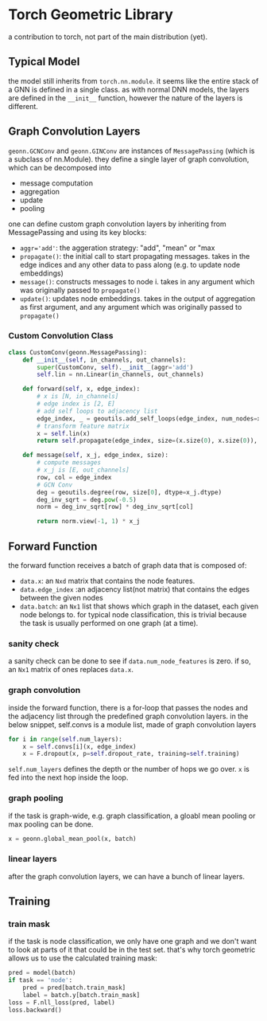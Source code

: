 # Torch Geometric Library
a contribution to torch, not part of the main distribution (yet).


## Typical Model
the model still inherits from `torch.nn.module`. it seems like the entire stack of a GNN is defined in a single class.
as with normal DNN models, the layers are defined in the `__init__` function, however the nature of the layers is different.

## Graph Convolution Layers
`geonn.GCNConv` and `geonn.GINConv` are instances of `MessagePassing` (which is a subclass of nn.Module). they define a single layer of graph convolution, which can be decomposed into
* message computation
* aggregation
* update
* pooling

one can define custom graph convolution layers by inheriting from MessagePassing and using its key blocks:
* `aggr='add'`: the aggeration strategy: "add", "mean" or "max
* `propagate()`: the initial call to start propagating messages. takes in the edge indices and any other data to pass along (e.g. to update node embeddings)
* `message()`: constructs messages to node i. takes in any argument which was originally passed to `propagate()`
* `update()`: updates node embeddings. takes in the output of aggregation as first argument, and any argument which was originally passed to `propagate()`

### Custom Convolution Class
```python
class CustomConv(geonn.MessagePassing):
    def __init__(self, in_channels, out_channels):
        super(CustomConv, self).__init__(aggr='add')
        self.lin = nn.Linear(in_channels, out_channels)

    def forward(self, x, edge_index):
        # x is [N, in_channels]
        # edge index is [2, E]
        # add self loops to adjacency list
        edge_index, _ = geoutils.add_self_loops(edge_index, num_nodes=x.size(0))
        # transform feature matrix
        x = self.lin(x)
        return self.propagate(edge_index, size=(x.size(0), x.size(0)), x=x)

    def message(self, x_j, edge_index, size):
        # compute messages
        # x_j is [E, out_channels]
        row, col = edge_index
        # GCN Conv
        deg = geoutils.degree(row, size[0], dtype=x_j.dtype)
        deg_inv_sqrt = deg.pow(-0.5)
        norm = deg_inv_sqrt[row] * deg_inv_sqrt[col]

        return norm.view(-1, 1) * x_j
```

## Forward Function
the forward function receives a batch of graph data that is composed of:
* `data.x`: an `Nxd` matrix that contains the node features.
* `data.edge_index` :an adjacency list(not matrix) that contains the edges between the given nodes
* `data.batch`: an `Nx1` list that shows which graph in the dataset, each given node belongs to. for typical node classification, this is trivial because the task is usually performed on one graph (at a time).

### sanity check
a sanity check can be done to see if `data.num_node_features` is zero. if so, an `Nx1` matrix of ones replaces `data.x`.

### graph convolution
inside the forward function, there is a for-loop that passes the nodes and the adjacency list through the predefined graph convolution layers.
in the below snippet, self.convs is a module list, made of graph convolution layers
```python
for i in range(self.num_layers):
    x = self.convs[i](x, edge_index)
    x = F.dropout(x, p=self.dropout_rate, training=self.training)
```
`self.num_layers` defines the depth or the number of hops we go over. `x` is fed into the next hop inside the loop.
### graph pooling
if the task is graph-wide, e.g. graph classification, a gloabl mean pooling or max pooling can be done.
```python
x = geonn.global_mean_pool(x, batch)
```

### linear layers
after the graph convolution layers, we can have a bunch of linear layers.

## Training

### train mask
if the task is node classification, we only have one graph and we don't want to look at parts of it that could be in the test set.
that's why torch geometric allows us to use the calculated training mask:
```python
pred = model(batch)
if task == 'node':
    pred = pred[batch.train_mask]
    label = batch.y[batch.train_mask]
loss = F.nll_loss(pred, label)
loss.backward()
```